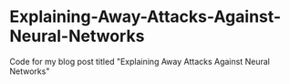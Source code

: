 # Explaining-Away-Attacks-Against-Neural-Networks
Code for my blog post titled "Explaining Away Attacks Against Neural Networks"
